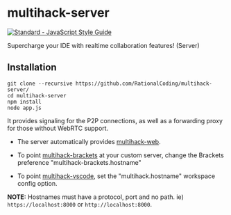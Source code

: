 # multihack-server
[![Standard - JavaScript Style Guide](https://img.shields.io/badge/code%20style-standard-brightgreen.svg)](http://standardjs.com/)

Supercharge your IDE with realtime collaboration features! (Server)

## Installation
```
git clone --recursive https://github.com/RationalCoding/multihack-server/
cd multihack-server
npm install
node app.js
```


It provides signaling for the P2P connections, as well as a forwarding proxy for those without WebRTC support.

- The server automatically provides [multihack-web](https://github.com/RationalCoding/multihack-web).  

- To point [multihack-brackets](https://github.com/RationalCoding/multihack-web) at your custom server, change the Brackets preference "multihack-brackets.hostname"

- To point [multihack-vscode](https://github.com/RationalCoding/multihack-vscode), set the "multihack.hostname" workspace config option.

**NOTE:** Hostnames must have a protocol, port and no path. ie) `https://localhost:8000` or `http://localhost:8000`.
